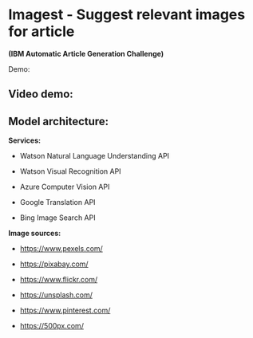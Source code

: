 # Imagest - Suggest relevant images for article

**(IBM Automatic Article Generation Challenge)**


Demo: 


## Video demo:


## Model architecture:


**Services:**

- Watson Natural Language Understanding API

- Watson Visual Recognition API

- Azure Computer Vision API

- Google Translation API

- Bing Image Search API


**Image sources:**

- https://www.pexels.com/

- https://pixabay.com/

- https://www.flickr.com/

- https://unsplash.com/

- https://www.pinterest.com/

- https://500px.com/
